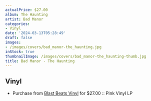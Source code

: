 ```yaml
---
actualPrice: $27.00
album: The Haunting
artist: Bad Manor
categories:
- Vinyl
date: '2024-03-13T05:28:49'
draft: false
images:
- /images/covers/bad_manor-the_haunting.jpg
inStock: true
thumbnailImage: /images/covers/bad_manor-the_haunting-thumb.jpg
title: Bad Manor - The Haunting
---
```


## Vinyl
* Purchase from [Blast Beats Vinyl](https://blastbeatsvinyl.com/products/bad-manor-the-haunting-pink-vinyl-lp) for $27.00 :: Pink Vinyl LP
